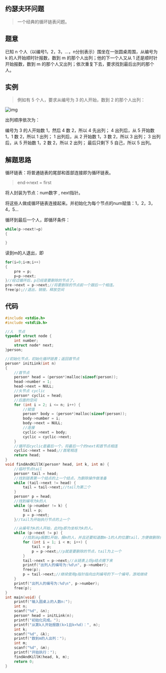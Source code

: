 ## 约瑟夫环问题

> 一个经典的循环链表问题。

## 题意

已知 n 个人（以编号1，2，3，…，n分别表示）围坐在一张圆桌周围，从编号为 k 的人开始顺时针报数，数到 m 的那个人出列；他的下一个人又从 1 还是顺时针开始报数，数到 m 的那个人又出列；依次重复下去，要求找到最后出列的那个人。

## 实例

> 例如有 5 个人，要求从编号为 3 的人开始，数到 2 的那个人出列：

![img](http://data.biancheng.net/uploads/allimg/170718/2-1FGQ54403413.png)

出列顺序依次为：

编号为 3 的人开始数 1，然后 4 数 2，所以 4 先出列；
4 出列后，从 5 开始数 1，1 数 2，所以 1 出列；
1 出列后，从 2 开始数 1，3 数 2，所以 3 出列；
3 出列后，从 5 开始数 1，2 数 2，所以 2 出列；
最后只剩下 5 自己，所以 5 出列。  



## 解题思路

循环链表：将普通链表的尾部和首部连接即为循环链表。

> end->next = first

将人封装为节点：num数字 , next指针。

将这些人做成循环链表连接起来。并初始化为每个节点的num赋值：1，2，3，4，5...

循环到最后一个人，即循环条件：

```c
while(p->next!=p)
{

}
```

读到m的人退出，即

```c
for(i=0;i<m;i++)
{
    pre = p;
    p=p->next;
}//经过循环后，p已经是要删除的节点了。
pre->next = p->next;//将要删除的节点前一个跟后一个相连。
free(p);//退出，销毁，释放空间
```



## 代码

```c
#include <stdio.h>
#include <stdlib.h>

//人  节点
typedef struct node {
	int number;
	struct node* next;
}person;

//初始化节点，初始化循环链表；返回首节点
person* initLink(int n) 
{
	//首节点
	person* head = (person*)malloc(sizeof(person));
	head->number = 1;
	head->next = NULL;
	//头节点 cyclic
	person* cyclic = head;
	//后面的空间
	for (int i = 2; i <= n; i++) {
		//赋值
		person* body = (person*)malloc(sizeof(person));
		body->number = i;
		body->next = NULL;
		//连接
		cyclic->next = body;
		cyclic = cyclic->next;
	}
	//循环后cyclic是最后一个，将最后一个的next和首节点相连
	cyclic->next = head;//首尾相连
	return head;
}
void findAndKillK(person* head, int k, int m) {
	//临时节点tail
	person* tail = head;
	//找到链表第一个结点的上一个结点，为删除操作做准备
	while (tail->next != head) {
		tail = tail->next;//tail为第二个
	}
	person* p = head;
	//找到编号为k的人
	while (p->number != k) {
		tail = p;
		p = p->next;
	}//tail为开始执行节点的上一个

	//从编号为k的人开始，此时p即为坐标为k的人。
	while (p->next != p) {
		//找到从p报数1开始，报m的人，并且还要知道数m-1的人的位置tail，方便做删除操作。
		for (int i = 1; i < m; i++) {
			tail = p;
			p = p->next;//p就是要删除的节点，tail为上一个
		}
		tail->next = p->next;//从链表上将p结点摘下来
		printf("出列人的编号为:%d\n", p->number);
		free(p);
		p = tail->next;//继续使用p指针指向出列编号的下一个编号，游戏继续
	}
	printf("出列人的编号为:%d\n", p->number);
	free(p);
}
int main(void) {
	printf("输入圆桌上的人数n:");
	int n;
	scanf("%d", &n);
	person* head = initLink(n);
	printf("初始化完成。");
	printf("从第k人开始报数(k>1且k<%d)：", n);
	int k;
	scanf("%d", &k);
	printf("数到m的人出列：");
	int m;
	scanf("%d", &m);
	printf("开始执行：");
	findAndKillK(head, k, m);
	return 0;
}
```






